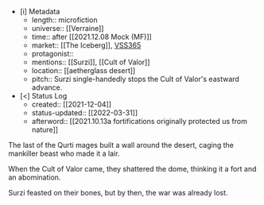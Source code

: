 
- [i] Metadata
	- length:: microfiction
	- universe:: [[Verraine]]
	- time:: after [[2021.12.08 Mock (MF)]]
	- market:: [[The Iceberg]], [VSS365](https://twitter.com/EleanorKonik/status/1436090407868317700)
	- protagonist:: 
	- mentions:: [[Surzi]], [[Cult of Valor]]
	- location:: [[aetherglass desert]]
	- pitch:: Surzi single-handedly stops the Cult of Valor's eastward advance. 
- [<]  Status Log
	- created:: [[2021-12-04]]
	- status-updated:: [[2022-03-31]] 
	- afterword:: [[2021.10.13a fortifications originally protected us from nature]] 

The last of the Qurti mages built a wall around the desert, caging the mankiller beast who made it a lair.

When the Cult of Valor came, they shattered the dome, thinking it a fort and an abomination.

Surzi feasted on their bones, but by then, the war was already lost.
